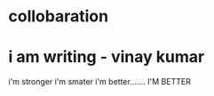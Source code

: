 # collobaration

# i am writing - vinay kumar 
i'm stronger i'm smater i'm better....... I'M BETTER

